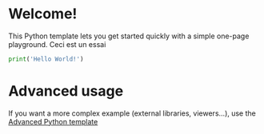 # Welcome!

This Python template lets you get started quickly with a simple one-page playground.
Ceci est un essai

```python runnable
print('Hello World!')
```

# Advanced usage

If you want a more complex example (external libraries, viewers...), use the [Advanced Python template](https://tech.io/select-repo/429)
